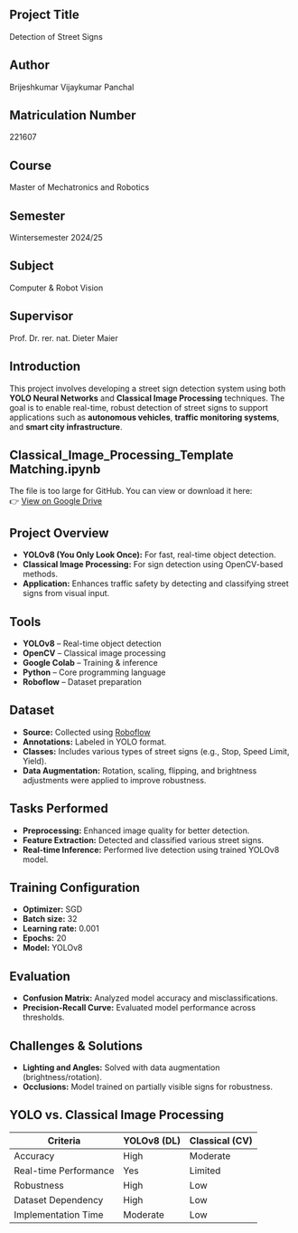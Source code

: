 ## Project Title
Detection of Street Signs

## Author
Brijeshkumar Vijaykumar Panchal

## Matriculation Number
221607

## Course
Master of Mechatronics and Robotics

## Semester
Wintersemester 2024/25

## Subject
Computer & Robot Vision

## Supervisor
Prof. Dr. rer. nat. Dieter Maier

## Introduction

This project involves developing a street sign detection system using both **YOLO Neural Networks** and **Classical Image Processing** techniques. The goal is to enable real-time, robust detection of street signs to support applications such as **autonomous vehicles**, **traffic monitoring systems**, and **smart city infrastructure**.

## Classical_Image_Processing_Template Matching.ipynb

The file is too large for GitHub. You can view or download it here:  
👉 [View on Google Drive](https://colab.research.google.com/drive/1RdYeh7diCsxSvcStmR_fM_NRzaF7e_Rp?usp=drive_link)

## Project Overview

- **YOLOv8 (You Only Look Once):** For fast, real-time object detection.
- **Classical Image Processing:** For sign detection using OpenCV-based methods.
- **Application:** Enhances traffic safety by detecting and classifying street signs from visual input.

## Tools

- **YOLOv8** – Real-time object detection
- **OpenCV** – Classical image processing
- **Google Colab** – Training & inference
- **Python** – Core programming language
- **Roboflow** – Dataset preparation

## Dataset

- **Source:** Collected using [Roboflow](https://roboflow.com/)
- **Annotations:** Labeled in YOLO format.
- **Classes:** Includes various types of street signs (e.g., Stop, Speed Limit, Yield).
- **Data Augmentation:** Rotation, scaling, flipping, and brightness adjustments were applied to improve robustness.

## Tasks Performed

- **Preprocessing:** Enhanced image quality for better detection.
- **Feature Extraction:** Detected and classified various street signs.
- **Real-time Inference:** Performed live detection using trained YOLOv8 model.

## Training Configuration

- **Optimizer:** SGD
- **Batch size:** 32
- **Learning rate:** 0.001
- **Epochs:** 20
- **Model:** YOLOv8

## Evaluation

- **Confusion Matrix:** Analyzed model accuracy and misclassifications.
- **Precision-Recall Curve:** Evaluated model performance across thresholds.

## Challenges & Solutions

- **Lighting and Angles:** Solved with data augmentation (brightness/rotation).
- **Occlusions:** Model trained on partially visible signs for robustness.

## YOLO vs. Classical Image Processing

| Criteria               | YOLOv8 (DL) | Classical (CV) |
|------------------------|-------------|----------------|
| Accuracy               | High        | Moderate       |
| Real-time Performance  | Yes         | Limited        |
| Robustness             | High        | Low            |
| Dataset Dependency     | High        | Low            |
| Implementation Time    | Moderate    | Low            |

